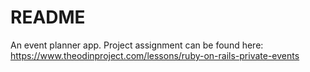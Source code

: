 # README

An event planner app.  Project assignment can be found here: https://www.theodinproject.com/lessons/ruby-on-rails-private-events
